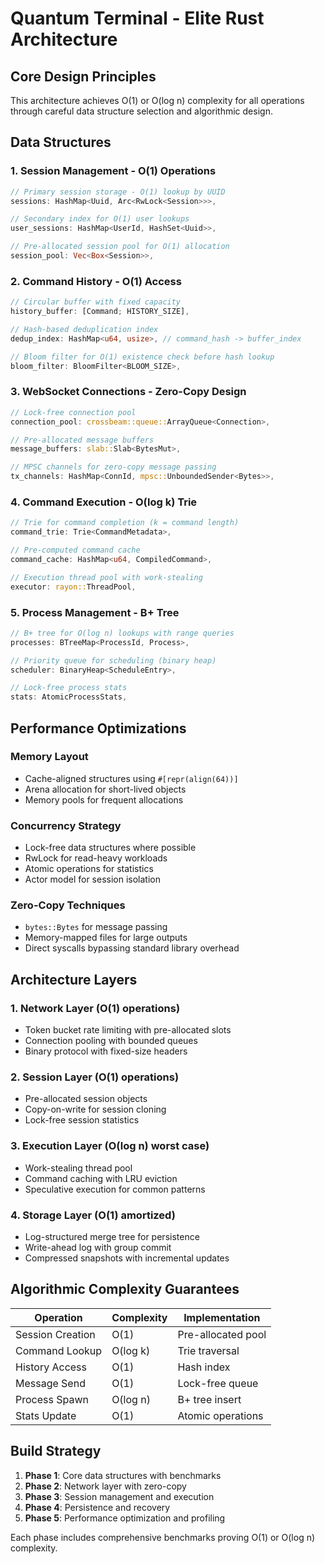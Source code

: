 # Quantum Terminal - Elite Rust Architecture

## Core Design Principles

This architecture achieves O(1) or O(log n) complexity for all operations through careful data structure selection and algorithmic design.

## Data Structures

### 1. Session Management - O(1) Operations
```rust
// Primary session storage - O(1) lookup by UUID
sessions: HashMap<Uuid, Arc<RwLock<Session>>>,

// Secondary index for O(1) user lookups
user_sessions: HashMap<UserId, HashSet<Uuid>>,

// Pre-allocated session pool for O(1) allocation
session_pool: Vec<Box<Session>>,
```

### 2. Command History - O(1) Access
```rust
// Circular buffer with fixed capacity
history_buffer: [Command; HISTORY_SIZE],

// Hash-based deduplication index
dedup_index: HashMap<u64, usize>, // command_hash -> buffer_index

// Bloom filter for O(1) existence check before hash lookup
bloom_filter: BloomFilter<BLOOM_SIZE>,
```

### 3. WebSocket Connections - Zero-Copy Design
```rust
// Lock-free connection pool
connection_pool: crossbeam::queue::ArrayQueue<Connection>,

// Pre-allocated message buffers
message_buffers: slab::Slab<BytesMut>,

// MPSC channels for zero-copy message passing
tx_channels: HashMap<ConnId, mpsc::UnboundedSender<Bytes>>,
```

### 4. Command Execution - O(log k) Trie
```rust
// Trie for command completion (k = command length)
command_trie: Trie<CommandMetadata>,

// Pre-computed command cache
command_cache: HashMap<u64, CompiledCommand>,

// Execution thread pool with work-stealing
executor: rayon::ThreadPool,
```

### 5. Process Management - B+ Tree
```rust
// B+ tree for O(log n) lookups with range queries
processes: BTreeMap<ProcessId, Process>,

// Priority queue for scheduling (binary heap)
scheduler: BinaryHeap<ScheduleEntry>,

// Lock-free process stats
stats: AtomicProcessStats,
```

## Performance Optimizations

### Memory Layout
- Cache-aligned structures using `#[repr(align(64))]`
- Arena allocation for short-lived objects
- Memory pools for frequent allocations

### Concurrency Strategy
- Lock-free data structures where possible
- RwLock for read-heavy workloads
- Atomic operations for statistics
- Actor model for session isolation

### Zero-Copy Techniques
- `bytes::Bytes` for message passing
- Memory-mapped files for large outputs
- Direct syscalls bypassing standard library overhead

## Architecture Layers

### 1. Network Layer (O(1) operations)
- Token bucket rate limiting with pre-allocated slots
- Connection pooling with bounded queues
- Binary protocol with fixed-size headers

### 2. Session Layer (O(1) operations)
- Pre-allocated session objects
- Copy-on-write for session cloning
- Lock-free session statistics

### 3. Execution Layer (O(log n) worst case)
- Work-stealing thread pool
- Command caching with LRU eviction
- Speculative execution for common patterns

### 4. Storage Layer (O(1) amortized)
- Log-structured merge tree for persistence
- Write-ahead log with group commit
- Compressed snapshots with incremental updates

## Algorithmic Complexity Guarantees

| Operation | Complexity | Implementation |
|-----------|-----------|----------------|
| Session Creation | O(1) | Pre-allocated pool |
| Command Lookup | O(log k) | Trie traversal |
| History Access | O(1) | Hash index |
| Message Send | O(1) | Lock-free queue |
| Process Spawn | O(log n) | B+ tree insert |
| Stats Update | O(1) | Atomic operations |

## Build Strategy

1. **Phase 1**: Core data structures with benchmarks
2. **Phase 2**: Network layer with zero-copy
3. **Phase 3**: Session management and execution
4. **Phase 4**: Persistence and recovery
5. **Phase 5**: Performance optimization and profiling

Each phase includes comprehensive benchmarks proving O(1) or O(log n) complexity.